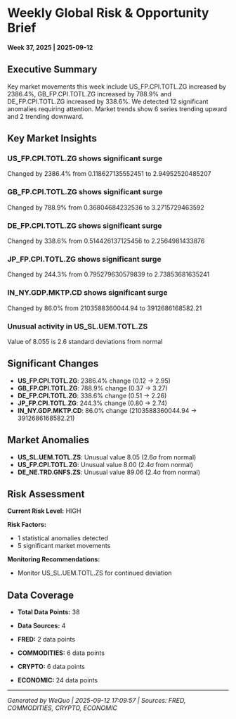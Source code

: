 # Weekly Global Risk & Opportunity Brief

**Week 37, 2025 | 2025-09-12**

## Executive Summary

Key market movements this week include US_FP.CPI.TOTL.ZG increased by 2386.4%, GB_FP.CPI.TOTL.ZG increased by 788.9% and DE_FP.CPI.TOTL.ZG increased by 338.6%. We detected 12 significant anomalies requiring attention. Market trends show 6 series trending upward and 2 trending downward.

## Key Market Insights

### US_FP.CPI.TOTL.ZG shows significant surge

Changed by 2386.4% from 0.118627135552451 to 2.94952520485207

### GB_FP.CPI.TOTL.ZG shows significant surge

Changed by 788.9% from 0.36804684232536 to 3.2715729463592

### DE_FP.CPI.TOTL.ZG shows significant surge

Changed by 338.6% from 0.514426137125456 to 2.2564981433876

### JP_FP.CPI.TOTL.ZG shows significant surge

Changed by 244.3% from 0.795279630579839 to 2.73853681635241

### IN_NY.GDP.MKTP.CD shows significant surge

Changed by 86.0% from 2103588360044.94 to 3912686168582.21

### Unusual activity in US_SL.UEM.TOTL.ZS

Value of 8.055 is 2.6 standard deviations from normal


## Significant Changes

- **US_FP.CPI.TOTL.ZG**: 2386.4% change (0.12 → 2.95)
- **GB_FP.CPI.TOTL.ZG**: 788.9% change (0.37 → 3.27)
- **DE_FP.CPI.TOTL.ZG**: 338.6% change (0.51 → 2.26)
- **JP_FP.CPI.TOTL.ZG**: 244.3% change (0.80 → 2.74)
- **IN_NY.GDP.MKTP.CD**: 86.0% change (2103588360044.94 → 3912686168582.21)

## Market Anomalies

- **US_SL.UEM.TOTL.ZS**: Unusual value 8.05 (2.6σ from normal)
- **US_FP.CPI.TOTL.ZG**: Unusual value 8.00 (2.4σ from normal)
- **DE_NE.TRD.GNFS.ZS**: Unusual value 89.06 (2.4σ from normal)

## Risk Assessment

**Current Risk Level:** HIGH

**Risk Factors:**
- 1 statistical anomalies detected
- 5 significant market movements

**Monitoring Recommendations:**
- Monitor US_SL.UEM.TOTL.ZS for continued deviation

## Data Coverage

- **Total Data Points:** 38
- **Data Sources:** 4

- **FRED:** 2 data points
- **COMMODITIES:** 6 data points
- **CRYPTO:** 6 data points
- **ECONOMIC:** 24 data points

---

*Generated by WeQuo | 2025-09-12 17:09:57 | Sources: FRED, COMMODITIES, CRYPTO, ECONOMIC*